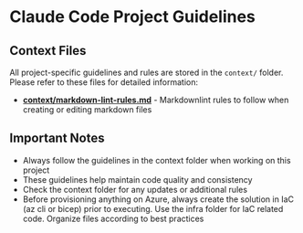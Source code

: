 # Claude Code Project Guidelines

## Context Files

All project-specific guidelines and rules are stored in the `context/` folder. Please refer to these files for detailed information:

- **[context/markdown-lint-rules.md](context/markdown-lint-rules.md)** - Markdownlint rules to follow when creating or editing markdown files

## Important Notes

- Always follow the guidelines in the context folder when working on this project
- These guidelines help maintain code quality and consistency
- Check the context folder for any updates or additional rules
- Before provisioning anything on Azure, always create the solution in IaC (az cli or bicep) prior to executing. Use the infra folder for IaC related code. Organize files according to best practices